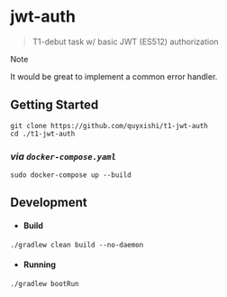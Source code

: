 # jwt-auth
> T1-debut task w/ basic JWT (ES512) authorization

> [!NOTE]
> It would be great to implement a common error handler.

## Getting Started
```shell
git clone https://github.com/quyxishi/t1-jwt-auth
cd ./t1-jwt-auth
```

### *via `docker-compose.yaml`*
```shell
sudo docker-compose up --build
```

## Development
* #### Build
```shell
./gradlew clean build --no-daemon
```

* #### Running
```shell
./gradlew bootRun
```